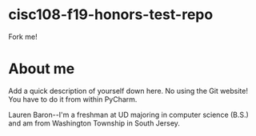 # cisc108-f19-honors-test-repo
Fork me!

# About me
Add a quick description of yourself down here. No using the Git website! You have to do it from within PyCharm.

Lauren Baron--I'm a freshman at UD majoring in computer science (B.S.) and am from Washington Township in South Jersey. 